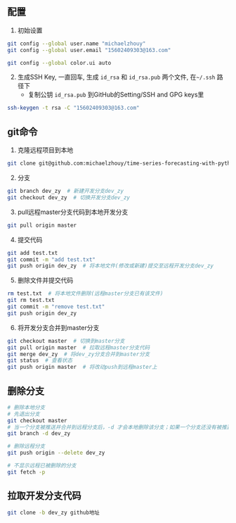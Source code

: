 ## 配置

1. 初始设置

```sh
git config --global user.name "michaelzhouy"
git config --global user.email "15602409303@163.com"

git config --global color.ui auto
```

2. 生成SSH Key, 一直回车, 生成  `id_rsa` 和 `id_rsa.pub` 两个文件, 在`~/.ssh` 路径下
   - 复制公钥 `id_rsa.pub` 到GitHub的Setting/SSH and GPG keys里

```sh
ssh-keygen -t rsa -C "15602409303@163.com"
```

## git命令

1. 克隆远程项目到本地
```sh
git clone git@github.com:michaelzhouy/time-series-forecasting-with-python.git
```
2. 分支
```sh
git branch dev_zy  # 新建开发分支dev_zy
git checkout dev_zy  # 切换开发分支dev_zy
```
3. pull远程master分支代码到本地开发分支
```sh
git pull origin master
```
4. 提交代码
```sh
git add test.txt
git commit -m "add test.txt"
git push origin dev_zy  # 将本地文件(修改或新建)提交至远程开发分支dev_zy
```
5. 删除文件并提交代码
```sh
rm test.txt  # 将本地文件删除(远程master分支已有该文件)
git rm test.txt
git commit -m "remove test.txt"
git push origin dev_zy
```
6. 将开发分支合并到master分支
```sh
git checkout master  # 切换到master分支
git pull origin master  # 拉取远程master分支代码
git merge dev_zy  # 将dev_zy分支合并到master分支
git status  # 查看状态
git push origin master  # 将改动push到远程master上
```

## 删除分支

```sh
# 删除本地分支
# 先退出分支
git checkout master
# 当一个分支被推送并合并到远程分支后，-d 才会本地删除该分支；如果一个分支还没有被推送或者合并，那么可以使用-D强制删除它
git branch -d dev_zy

# 删除远程分支
git push origin --delete dev_zy

# 不显示远程已被删除的分支
git fetch -p
```

## 拉取开发分支代码

```sh
git clone -b dev_zy github地址
```

